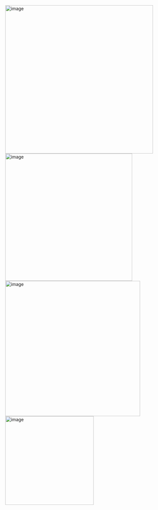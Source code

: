 <img width="468" alt="image" src="https://github.com/user-attachments/assets/2b9fbd2e-7eaf-4eff-9f6e-40efbd1dbd9f" />
<img width="402" alt="image" src="https://github.com/user-attachments/assets/c22cc1f2-ec22-4c8a-b639-2808f06a1999" />
<img width="427" alt="image" src="https://github.com/user-attachments/assets/3dddf1c3-345b-47e5-af6d-aa568a59be9a" />
<img width="280" alt="image" src="https://github.com/user-attachments/assets/453265bd-018e-4737-a9d9-120cd9c7272f" />
